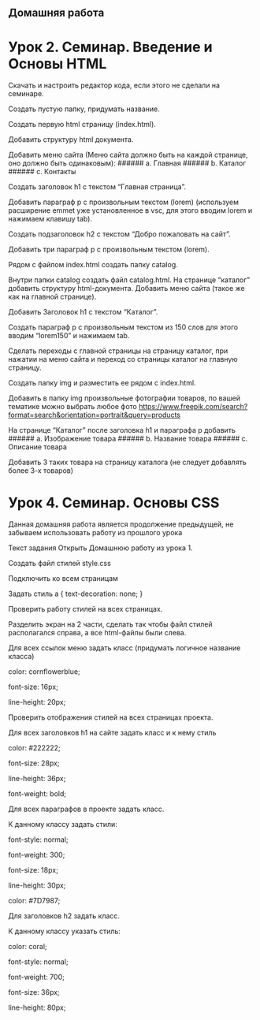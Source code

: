 ## Домашняя работа

# Урок 2. Семинар. Введение и Основы HTML



Скачать и настроить редактор кода, если этого не сделали на семинаре.

Создать пустую папку, придумать название.

Создать первую html страницу (index.html).

Добавить структуру html документа.

Добавить меню сайта (Меню сайта должно быть на каждой странице, оно должно быть одинаковым): ###### a. Главная ###### b. Каталог ###### c. Контакты

Создать заголовок h1 с текстом “Главная страница”.

Добавить параграф p с произвольным текстом (lorem) (используем расширение emmet уже установленное в vsc, для этого вводим lorem и нажимаем клавишу tab).

Создать подзаголовок h2 с текстом “Добро пожаловать на сайт”.

Добавить три параграф p с произвольным текстом (lorem).

Рядом с файлом index.html создать папку catalog.

Внутри папки catalog создать файл catalog.html.
На странице “каталог” добавить структуру html-документа.
Добавить меню сайта (такое же как на главной странице).

Добавить Заголовок h1 с текстом “Каталог”.

Создать параграф p с произвольным текстом из 150 слов для этого вводим “lorem150” и нажимаем tab.

Сделать переходы с главной страницы на страницу каталог, при нажатии на меню сайта и переход со страницы каталог на главную страницу.

Создать папку img и разместить ее рядом с index.html.

Добавить в папку img произвольные фотографии товаров, по вашей тематике можно выбрать любое фото https://www.freepik.com/search?format=search&orientation=portrait&query=products

На странице “Каталог” после заголовка h1 и параграфа p добавить ###### a. Изображение товара ###### b. Название товара ###### c. Описание товара

Добавить 3 таких товара на страницу каталога (не следует добавлять более 3-х товаров)

# 

# Урок 4. Семинар. Основы CSS


Данная домашняя работа является продолжение предыдущей, не забываем использовать работу из прошлого урока

Текст задания
Открыть Домашнюю работу из урока 1.

Создать файл стилей style.css

Подключить ко всем страницам

Задать стиль a { text-decoration: none; }

Проверить работу стилей на всех страницах.

Разделить экран на 2 части, сделать так чтобы файл стилей располагался справа, а все html-файлы были слева.

Для всех ссылок меню задать класс (придумать логичное название класса)

color: cornflowerblue;

font-size: 16px;

line-height: 20px;

Проверить отображения стилей на всех страницах проекта.

Для всех заголовков h1 на сайте задать класс и к нему стиль

color: #222222;

font-size: 28px;

line-height: 36px;

font-weight: bold;

Для всех параграфов в проекте задать класс.

К данному классу задать стили:

font-style: normal;

font-weight: 300;

font-size: 18px;

line-height: 30px;

color: #7D7987;

Для заголовков h2 задать класс.

К данному классу указать стиль:

color: coral;

font-style: normal;

font-weight: 700;

font-size: 36px;

line-height: 80px;
